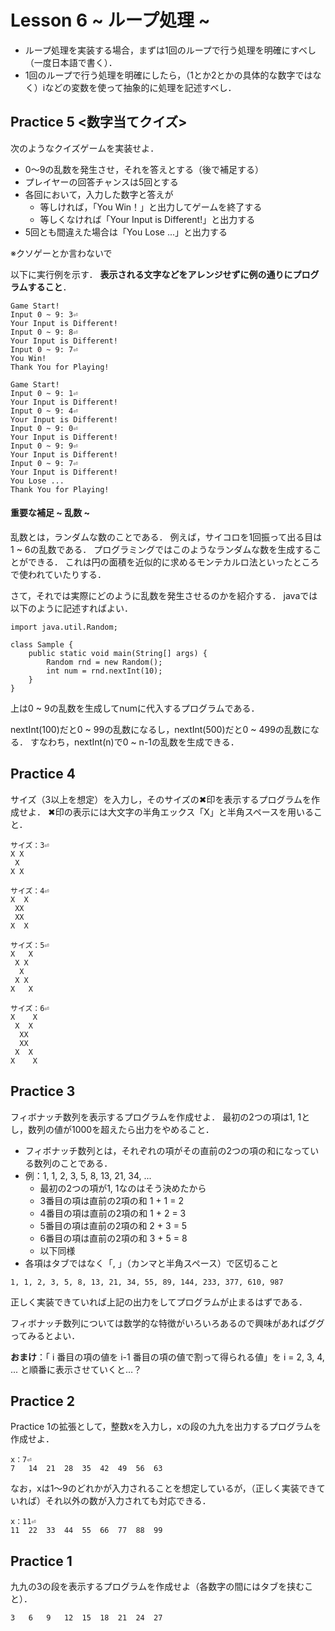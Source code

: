 # Lesson 6 ~ ループ処理 ~

- ループ処理を実装する場合，まずは1回のループで行う処理を明確にすべし（一度日本語で書く）．
- 1回のループで行う処理を明確にしたら，（1とか2とかの具体的な数字ではなく）iなどの変数を使って抽象的に処理を記述すべし．

## Practice 5 <数字当てクイズ>
次のようなクイズゲームを実装せよ．
- 0〜9の乱数を発生させ，それを答えとする（後で補足する）
- プレイヤーの回答チャンスは5回とする
- 各回において，入力した数字と答えが
	- 等しければ，「You Win！」と出力してゲームを終了する
	- 等しくなければ「Your Input is Different!」と出力する
- 5回とも間違えた場合は「You Lose ...」と出力する

※クソゲーとか言わないで

以下に実行例を示す．
**表示される文字などをアレンジせずに例の通りにプログラムすること**．

```
Game Start!
Input 0 ~ 9: 3⏎
Your Input is Different!
Input 0 ~ 9: 8⏎
Your Input is Different!
Input 0 ~ 9: 7⏎
You Win!
Thank You for Playing!
```

```
Game Start!
Input 0 ~ 9: 1⏎
Your Input is Different!
Input 0 ~ 9: 4⏎
Your Input is Different!
Input 0 ~ 9: 0⏎
Your Input is Different!
Input 0 ~ 9: 9⏎
Your Input is Different!
Input 0 ~ 9: 7⏎
Your Input is Different!
You Lose ...
Thank You for Playing!
```

#### 重要な補足 ~ 乱数 ~
乱数とは，ランダムな数のことである．
例えば，サイコロを1回振って出る目は1 ~ 6の乱数である．
プログラミングではこのようなランダムな数を生成することができる．
これは円の面積を近似的に求めるモンテカルロ法といったところで使われていたりする．

さて，それでは実際にどのように乱数を発生させるのかを紹介する．
javaでは以下のように記述すればよい．

```
import java.util.Random;

class Sample {
	public static void main(String[] args) {
		Random rnd = new Random();
		int num = rnd.nextInt(10);
	}
}
```

上は0 ~ 9の乱数を生成してnumに代入するプログラムである．

nextInt(100)だと0 ~ 99の乱数になるし，nextInt(500)だと0 ~ 499の乱数になる．
すなわち，nextInt(n)で0 ~ n-1の乱数を生成できる．




## Practice 4
サイズ（3以上を想定）を入力し，そのサイズの✖印を表示するプログラムを作成せよ．
✖印の表示には大文字の半角エックス「X」と半角スペースを用いること．

```
サイズ：3⏎
X X
 X
X X
```

```
サイズ：4⏎
X  X
 XX
 XX
X  X
```

```
サイズ：5⏎
X   X
 X X
  X
 X X
X   X
```

```
サイズ：6⏎
X    X
 X  X
  XX
  XX
 X  X
X    X
```


## Practice 3
フィボナッチ数列を表示するプログラムを作成せよ．
最初の2つの項は1, 1とし，数列の値が1000を超えたら出力をやめること．

- フィボナッチ数列とは，それぞれの項がその直前の2つの項の和になっている数列のことである．
- 例：1, 1, 2, 3, 5, 8, 13, 21, 34, ...
  - 最初の2つの項が1, 1なのはそう決めたから
  - 3番目の項は直前の2項の和 1 + 1 = 2
  - 4番目の項は直前の2項の和 1 + 2 = 3
  - 5番目の項は直前の2項の和 2 + 3 = 5
  - 6番目の項は直前の2項の和 3 + 5 = 8
  - 以下同様
- 各項はタブではなく「, 」（カンマと半角スペース）で区切ること

```
1, 1, 2, 3, 5, 8, 13, 21, 34, 55, 89, 144, 233, 377, 610, 987
```

正しく実装できていれば上記の出力をしてプログラムが止まるはずである．

フィボナッチ数列については数学的な特徴がいろいろあるので興味があればググってみるとよい．

**おまけ**：「 i 番目の項の値を i-1 番目の項の値で割って得られる値」を i = 2, 3, 4, ... と順番に表示させていくと…？



## Practice 2
Practice 1の拡張として，整数xを入力し，xの段の九九を出力するプログラムを作成せよ．
```
x：7⏎
7	14	21	28	35	42	49	56	63
```

なお，xは1～9のどれかが入力されることを想定しているが，（正しく実装できていれば）それ以外の数が入力されても対応できる．

```
x：11⏎
11	22	33	44	55	66	77	88	99
```

## Practice 1
九九の3の段を表示するプログラムを作成せよ（各数字の間にはタブを挟むこと）．

```
3	6	9	12	15	18	21	24	27
```
